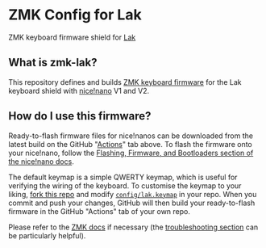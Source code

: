 # ZMK Config for Lak 
ZMK keyboard firmware shield for [Lak](https://github.com/BrokenFlows/Lak)

## What is zmk-lak?
This repository defines and builds [ZMK keyboard firmware](https://zmk.dev) for the Lak keyboard shield with [nice!nano](https://nicekeyboards.com/nice-nano) V1 and V2.

## How do I use this firmware?
Ready-to-flash firmware files for nice!nanos can be downloaded from the latest build on the GitHub "[Actions](https://github.com/BrokenFlows/zmk-lak/actions)" tab above.
To flash the firmware onto your nice!nano, follow the [Flashing, Firmware, and Bootloaders section of the nice!nano docs](https://nicekeyboards.com/docs/nice-nano/getting-started/#flashing-firmware-and-bootloaders).

The default keymap is a simple QWERTY keymap, which is useful for verifying the wiring of the keyboard.
To customise the keymap to your liking, [fork this repo](https://github.com/BrokenFlows/zmk-lak/fork) and modify [`config/lak.keymap`](https://github.com/BrokenFlows/zmk-lak/blob/master/config/lak.keymap) in your repo.
When you commit and push your changes, GitHub will then build your ready-to-flash firmware in the GitHub "Actions" tab of your own repo.

Please refer to the [ZMK docs](https://zmk.dev/docs/) if necessary (the [troubleshooting section](https://zmk.dev/docs/troubleshooting/#dtlibdterror) can be particularly helpful).

